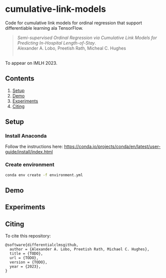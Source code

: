 # cumulative-link-models
Code for cumulative link models for ordinal regression that support differentiable learning ala TensorFlow.

<blockquote>
<p>
<i>Semi-supervised Ordinal Regression via Cumulative Link Models for Predicting In-Hospital Length-of-Stay</i>.
 <br />
Alexander A. Lobo, Preetish Rath, Micheal C. Hughes
 <br />
<!-- (35):1019−1041, 2005. -->
 <br />
<!-- PDF available: <a href="https://www.jmlr.org/papers/volume6/chu05a/chu05a.pdf">https://www.jmlr.org/papers/volume6/chu05a/chu05a.pdf</a> -->
</p>
</blockquote>

To appear on IMLH 2023.

## Contents
1. [Setup](#setup)
2. [Demo](#demo)
3. [Experiments](#experiments)
4. [Citing](#citing)

## Setup

### Install Anaconda
Follow the instructions here: https://conda.io/projects/conda/en/latest/user-guide/install/index.html

### Create environment
```sh
conda env create -f environment.yml
```

## Demo

## Experiments

## Citing
To cite this repository:
```
@software{differentialclmsgithub,
  author = {Alexander A. Lobo, Preetish Rath, Michael C. Hughes},
  title = {TODO},
  url = {TODO},
  version = {TODO},
  year = {2023},
}
```